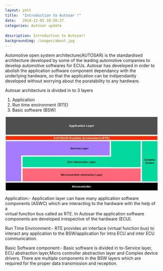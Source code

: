```yaml
---
layout: post
title:  "Introduction to Autosar !"
date:   2018-12-03 10:58:37
categories: Autosar update

description: Introduction to Autosar!
backgroundimg: /images/about.jpg
---
```

Automotive open system architecture(AUTOSAR) is the standardised architecture developed by some of the leading automotive companies to develop automotive softwares for ECUs.
Autosar has developed in order to abolish the application software component dependancy with the underlying hardware, so that the 
application can be indipendantly developed without worrying about the poratability to any hardware.

Autosar architecture is divided in to 3 layers

   1. Application
   2. Run time environment (RTE) 
   3. Basic software (BSW)
   
   ![](/images/autosar_basic/autosar_Snip1.jpg)
    
  Application:-
      Application layer can have many application software components (ASWC) which are interacting to the hardware with the help of a     
      virtual function bus called as RTE.
      In Autosar the application software components are developed irrespective of the hardware (ECU).
    
  Run Time Environment:-
       RTE provides an interface (virtual function bus) to interact any application to the BSW/application for intra ECU and inter ECU 
       communication.
    
  Basic Software component:-
       Basic software is divided in to-Service layer, ECU abstraction layer,Micro controller abstraction layer and Complex device drivers.
       There are multiple components in the  BSW layers which are required  for the proper data transmission and reception.

